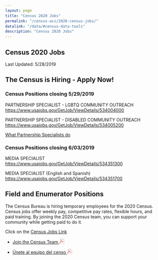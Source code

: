 ```yaml
---
layout: page
title: "Census 2020 Jobs"
permalink: "/census-acs/2020-census-jobs/"
datalink: "/data/#census-data-tools"
description: "Census 2020 Jobs"
---
```


## Census 2020 Jobs

Last Updated: 5/28/2019

## The Census is Hiring - Apply Now!

### Census Positions closing 5/29/2019

PARTNERSHIP SPECIALIST - LGBTQ COMMUNITY OUTREACH
[https://www.usajobs.gov/GetJob/ViewDetails/534004000 ](https://www.usajobs.gov/GetJob/ViewDetails/534004000 )
 
PARTNERSHIP SPECIALIST - DISABLED COMMUNITY OUTREACH
[https://www.usajobs.gov/GetJob/ViewDetails/534005200 ](https://www.usajobs.gov/GetJob/ViewDetails/534005200 )

[What Partnership Specialists do](https://www.census.gov/library/stories/2019/05/who-knew-partnership-specialist-bridge-gaps-in-local-communities.html?utm_campaign=20190528msacos1ccstors&utm_medium=email&utm_source=govdelivery)

### Census Positions closing 6/03/2019
MEDIA SPECIALIST
[https://www.usajobs.gov/GetJob/ViewDetails/534351300 ](https://www.usajobs.gov/GetJob/ViewDetails/534351300)

MEDIA SPECIALIST (English and Spanish)
[https://www.usajobs.gov/GetJob/ViewDetails/534351700 ](https://www.usajobs.gov/GetJob/ViewDetails/534351700)



## Field and Enumerator Positions
The Census Bureau is hiring temporary employees for the 2020 Census. Census jobs offer weekly pay, competitive pay rates, flexible hours, and paid training. By joining the 2020 Census team, you can support your community while getting paid to do it.  

Click on the [Census Jobs Link](https://2020census.gov/jobs?utm_campaign=20190228msc20s1ccrcrsc&utm_medium=email&utm_source=govdelivery)

* [Join the Census Team ![pdf](/images/page_white_acrobat.png 'download pdf file')](https://drive.google.com/open?id=1qNtXrjcCS9ctbpR5J-lfc1eBvC3bDJ6h)

* [Únete al equipo del censo ![pdf](/images/page_white_acrobat.png 'descargar archivo pdf')](https://drive.google.com/open?id=1dazKUFOSc1EtuAMk1xgyjco8Ec7Uqk5L) 
